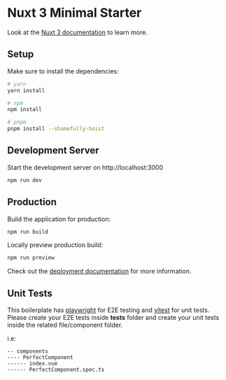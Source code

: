 # Nuxt 3 Minimal Starter

Look at the [Nuxt 3 documentation](https://nuxt.com/docs/getting-started/introduction) to learn more.

## Setup

Make sure to install the dependencies:

```bash
# yarn
yarn install

# npm
npm install

# pnpm
pnpm install --shamefully-hoist
```

## Development Server

Start the development server on http://localhost:3000

```bash
npm run dev
```

## Production

Build the application for production:

```bash
npm run build
```

Locally preview production build:

```bash
npm run preview
```

Check out the [deployment documentation](https://nuxt.com/docs/getting-started/deployment) for more information.

## Unit Tests

This boilerplate has [playwright](https://playwright.dev/) for E2E testing and [vitest](https://vitest.dev/) for unit tests. Please create your E2E tests inside **tests** folder and create your unit tests inside the related file/component folder. 

i.e: <br>
```
-- components
---- PerfectComponent
------ index.vue
------ PerfectComponent.spec.ts
```
